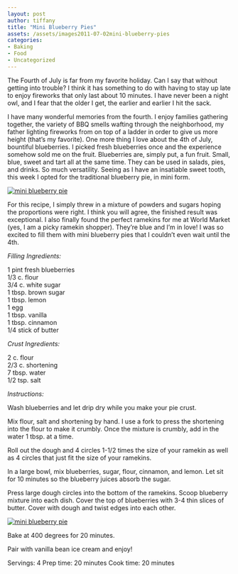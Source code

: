 ```yaml
---
layout: post
author: tiffany
title: "Mini Blueberry Pies"
assets: /assets/images2011-07-02mini-blueberry-pies
categories: 
- Baking
- Food
- Uncategorized
---
```


The Fourth of July is far from my favorite holiday. Can I say that without getting into trouble? I think it has something to do with having to stay up late to enjoy fireworks that only last about 10 minutes. I have never been a night owl, and I fear that the older I get, the earlier and earlier I hit the sack.

I have many wonderful memories from the fourth. I enjoy families gathering together, the variety of BBQ smells wafting through the neighborhood, my father lighting fireworks from on top of a ladder in order to give us more height (that’s my favorite). One more thing I love about the 4th of July, bountiful blueberries. I picked fresh blueberries once and the experience somehow sold me on the fruit. Blueberries are, simply put, a fun fruit. Small, blue, sweet and tart all at the same time. They can be used in salads, pies, and drinks. So much versatility. Seeing as I have an insatiable sweet tooth, this week I opted for the traditional blueberry pie, in mini form.

[![mini blueberry pie](jekyll_uploads/2011/07/miniblueberrypie-2-575x382.jpg "miniblueberrypie (2)")](http://www.sweetpeonies.com/2011/07/mini-blueberry-pies/miniblueberrypie-2/)

For this recipe, I simply threw in a mixture of powders and sugars hoping the proportions were right. I think you will agree, the finished result was exceptional. I also finally found the perfect ramekins for me at World Market (yes, I am a picky ramekin shopper). They’re blue and I’m in love! I was so excited to fill them with mini blueberry pies that I couldn’t even wait until the 4th.

_Filling Ingredients:_

1 pint fresh blueberries  
1/3 c. flour  
3/4 c. white sugar  
1 tbsp. brown sugar  
1 tbsp. lemon  
1 egg  
1 tbsp. vanilla  
1 tbsp. cinnamon  
1/4 stick of butter

_Crust Ingredients:_

2 c. flour  
2/3 c. shortening  
7 tbsp. water  
1/2 tsp. salt

_Instructions:_

Wash blueberries and let drip dry while you make your pie crust.

Mix flour, salt and shortening by hand. I use a fork to press the shortening into the flour to make it crumbly. Once the mixture is crumbly, add in the water 1 tbsp. at a time.

Roll out the dough and 4 circles 1-1/2 times the size of your ramekin as well as 4 circles that just fit the size of your ramekins.

In a large bowl, mix blueberries, sugar, flour, cinnamon, and lemon. Let sit for 10 minutes so the blueberry juices absorb the sugar.

Press large dough circles into the bottom of the ramekins. Scoop blueberry mixture into each dish. Cover the top of blueberries with 3-4 thin slices of butter. Cover with dough and twist edges into each other.

[![mini blueberry pie](jekyll_uploads/2011/07/miniblueberrypie-1-575x411.jpg "miniblueberrypie (1)")](http://www.sweetpeonies.com/2011/07/mini-blueberry-pies/miniblueberrypie-1/)

Bake at 400 degrees for 20 minutes.

Pair with vanilla bean ice cream and enjoy!

Servings: 4 Prep time: 20 minutes Cook time: 20 minutes